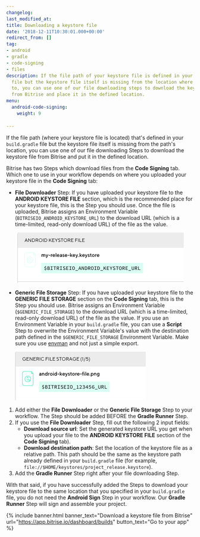 ```yaml
---
changelog:
last_modified_at:
title: Downloading a keystore file
date: '2018-12-11T10:30:01.000+00:00'
redirect_from: []
tag:
- android
- gradle
- code-signing
- files
description: If the file path of your keystore file is defined in your build.gradle
  file but the keystore file itself is missing from the location where the path points
  to, you can use one of our file downloading steps to download the keystore file
  from Bitrise and place it in the defined location.
menu:
  android-code-signing:
    weight: 9

---
```

If the file path (where your keystore file is located) that's defined in your `build.gradle` file but the keystore file itself is missing from the path's location, you can use one of our file downloading Steps to download the keystore file from Bitrise and put it in the defined location.

Bitrise has two Steps which download files from the **Code Signing** tab. Which one to use in your workflow depends on where you uploaded your keystore file in the **Code Signing** tab:

* **File Downloader** Step: If you have uploaded your keystore file to the **ANDROID KEYSTORE FILE** section, which is the recommended place for your keystore file, this is the Step you should use. Once the file is uploaded, Bitrise assigns an Environment Variable (`BITRISEIO_ANDROID_KEYSTORE_URL`) to the download URL (which is a time-limited, read-only download URL) of the file as the value.

  ![](/img/android-keystore.png)
* **Generic File Storage** Step: If you have uploaded your keystore file to the **GENERIC FILE STORAGE** section on the **Code Signing** tab, this is the Step you should use. Bitrise assigns an Environment Variable (`$GENERIC_FILE_STORAGE`) to the download URL (which is a time-limited, read-only download URL) of the file as the value. If you use an Environment Variable in your `build.gradle` file, you can use a **Script** Step to overwrite the Environment Variable's value with the destination path defined in the `$GENERIC_FILE_STORAGE` Environment Variable. Make sure you use [envman](/tips-and-tricks/expose-environment-variable/) and not just a simple export.

  ![](/img/keystore-generic.png)

1. Add either the **File Downloader** or the **Generic File Storage** Step to your workflow. The Step should be added BEFORE the **Gradle Runner** Step.
2. If you use the **File Downloader** Step, fill out the following 2 input fields:
   * **Download source url**: Set the generated keystore URL you get when you upload your file to the **ANDROID KEYSTORE FILE** section of the **Code Signing** tab).
   * **Download destination path**: Set the location of the keystore file as a relative path. This path should be the same as the keystore path already defined in your `build.gradle` file (for example, `file://$HOME/keystores/project_release.keystore`).
3. Add the **Gradle Runner** Step right after your file downloading Step.

With that said, if you have successfully added the Steps to download your keystore file to the same location that you specified in your `build.gradle` file, you do not need the **Android Sign** Step in your workflow. Our **Gradle Runner** Step will sign and assemble your project.

{% include banner.html banner_text="Download a keystore file from Bitrise" url="https://app.bitrise.io/dashboard/builds" button_text="Go to your app" %}